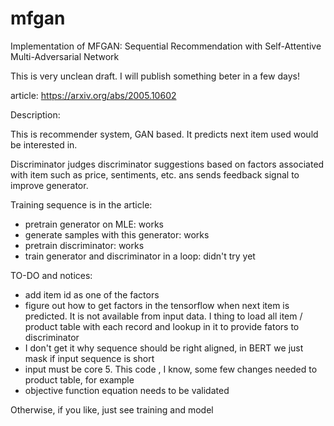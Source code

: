 # mfgan
Implementation of MFGAN: Sequential Recommendation with Self-Attentive Multi-Adversarial Network

This is very unclean draft. I will publish something beter in a few days!

article: https://arxiv.org/abs/2005.10602

Description:

This is recommender system, GAN based. It predicts next item used would be interested in.

Discriminator judges discriminator suggestions based on factors associated with item such as price, sentiments, etc. ans sends feedback signal to improve generator.

Training sequence is in the article:

- pretrain generator on MLE: works
- generate samples with this generator: works
- pretrain discriminator: works
- train generator and discriminator in a loop: didn't try yet

TO-DO and notices:

- add item id as one of the factors
- figure out how to get factors in the tensorflow when next item is predicted. It is not available from input data. I thing to load all item / product table with each record and lookup in it to provide fators to discriminator
- I don't get it why sequence should be right aligned, in BERT we just mask if input sequence is short
- input must be core 5. This code , I know, some few changes needed to product table, for example
- objective function equation needs to be validated

Otherwise, if you like, just see training and model
